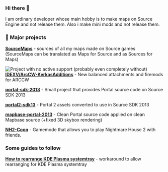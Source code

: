 ### Hi there 👋

I am ordinary developer whose main hobby is to make maps on Source Engine and not release them. Also i make mini mods and not release them.

### 🔭 Major projects

**[SourceMaps](https://github.com/URAKOLOUY5/SourceMaps)** - sources of all my maps made on Source games (SourceMaps can be translated as Maps for Source and as Sources for Maps)

![Project with no active support (probably even completely without)](https://cdn.discordapp.com/attachments/619231812987650059/1098140008923275284/old.png) **[IDEXV/ArcCW-KerkasAdditions](https://github.com/IDEXV/ArcCW-KerkasAdditions)** - New balanced attachments and firemods for ARCCW

**[portal-sdk-2013](https://github.com/URAKOLOUY5/portal-sdk-2013)** - Small project that provides Portal source code on Source SDK 2013

**[portal2-sdk13](https://github.com/URAKOLOUY5/portal2-sdk13)** - Portal 2 assets converted to use in Source SDK 2013

**[mapbase-portal-2013](https://github.com/URAKOLOUY5/mapbase-portal-2013)** - Clean Portal source code applied on clean Mapbase source (+fixed 3D skybox rendering)

**[NH2-Coop](https://github.com/URAKOLOUY5/NH2-Coop-Release)** - Gamemode that allows you to play Nightmare House 2 with friends.

### Some guides to follow

**[How to rearrange KDE Plasma systemtray](https://github.com/URAKOLOUY5/kde-systemtray-rearrange)** - workaround to allow rearranging for KDE Plasma systemtray
